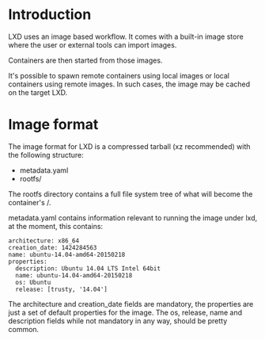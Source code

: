 # Introduction
LXD uses an image based workflow. It comes with a built-in image store
where the user or external tools can import images.

Containers are then started from those images.

It's possible to spawn remote containers using local images or local
containers using remote images. In such cases, the image may be cached
on the target LXD.

# Image format
The image format for LXD is a compressed tarball (xz recommended) with
the following structure:
 - metadata.yaml
 - rootfs/

The rootfs directory contains a full file system tree of what will become the container's /.

metadata.yaml contains information relevant to running the image under
lxd, at the moment, this contains:

    architecture: x86_64
    creation_date: 1424284563
    name: ubuntu-14.04-amd64-20150218
    properties:
      description: Ubuntu 14.04 LTS Intel 64bit
      name: ubuntu-14.04-amd64-20150218
      os: Ubuntu
      release: [trusty, '14.04']

The architecture and creation\_date fields are mandatory, the properties
are just a set of default properties for the image. The os, release,
name and description fields while not mandatory in any way, should be
pretty common.
